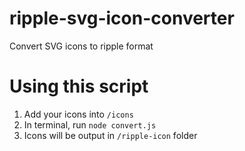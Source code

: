 # ripple-svg-icon-converter
Convert SVG icons to ripple format

# Using this script

1. Add your icons into `/icons`
2. In terminal, run `node convert.js`
3. Icons will be output in `/ripple-icon` folder
